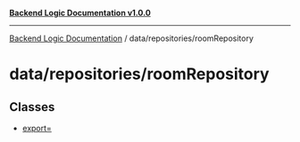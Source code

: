 [**Backend Logic Documentation v1.0.0**](../../../README.md)

***

[Backend Logic Documentation](../../../README.md) / data/repositories/roomRepository

# data/repositories/roomRepository

## Classes

- [export=](classes/export=.md)
